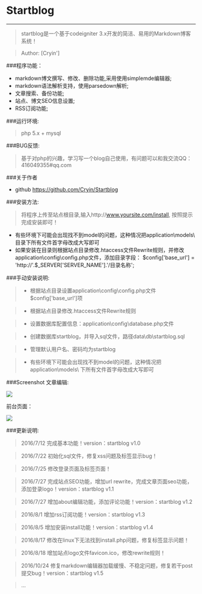# Startblog

------

>startblog是一个基于codeigniter 3.x开发的简洁、易用的Markdown博客系统！

>Author: [Cryin']

###程序功能：

* markdown博文撰写、修改、删除功能,采用使用simplemde编辑器;
* markdown语法解析支持，使用parsedown解析;
* 文章搜索、备份功能;
* 站点、博文SEO信息设置;
* RSS订阅功能;

###运行环境:
> php 5.x + mysql

###BUG反馈:

>基于对php的兴趣，学习写一个blog自己使用，有问题可以和我交流QQ：416049355#qq.com

###关于作者

* github https://github.com/Cryin/Startblog

###安装方法:

>将程序上传至站点根目录,输入http://www.yoursite.com/install,  按照提示完成安装即可！

* 有些环境下可能会出现找不到model的问题，这种情况把application\models\ 目录下所有文件首字母改成大写即可
* 如果安装在目录则根据站点目录修改.htaccess文件Rewrite规则，并修改application\config\config.php文件，添加目录字段：
\$config['base_url'] = 'http://'.$_SERVER['SERVER_NAME'].'/目录名称';


###手动安装说明:

> * 根据站点目录设置application\config\config.php文件$config['base_url']项

> * 根据站点目录修改.htaccess文件Rewrite规则

> * 设置数据库配置信息：application\config\database.php文件

> * 创建数据库startblog，并导入sql文件，路径data\db\startblog.sql

> * 管理默认用户名、密码均为startblog

> * 有些环境下可能会出现找不到model的问题，这种情况把application\models\ 下所有文件首字母改成大写即可

###Screenshot
文章编辑:

![](http://i4.piimg.com/567571/2593ba39f83e00d1.png)

前台页面：

![](http://i4.piimg.com/567571/259bca5d799ea672.png)

###更新说明:

>2016/7/12 完成基本功能！version：startblog v1.0

>2016/7/22 初始化sql文件，修复xss问题及标签显示bug！

>2016/7/25 修改登录页面及标签页面！

>2016/7/27 完成站点SEO功能，增加url rewrite，完成文章页面seo功能，添加登录logo！version：startblog v1.1

>2016/7/27 增加about编辑功能，添加评论功能！version：startblog v1.2

>2016/8/1  增加rss订阅功能！version：startblog v1.3

>2016/8/5  增加安装install功能！version：startblog v1.4

>2016/8/17 修改在linux下无法找到install.php问题，修复标签显示问题！

>2016/8/18 增加站点logo文件favicon.ico，修改rewrite规则！

>2016/10/24 修复markdown编辑器加载缓慢、不稳定问题，修复若干post提交bug！version：startblog v1.5

>...

